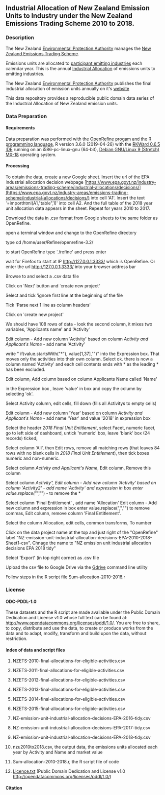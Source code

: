 ## Industrial Allocation of New Zealand Emission Units to Industry under the New Zealand Emissions Trading Scheme 2010 to 2018. 

### Description

The New Zealand [Environmental Protection Authority](https://www.epa.govt.nz) manages the [New Zealand Emissions Trading Scheme](https://www.epa.govt.nz/industry-areas/emissions-trading-scheme/). 

Emissions units are allocated to [participant emitting industries](https://www.epa.govt.nz/industry-areas/emissions-trading-scheme/industries-in-the-emissions-trading-scheme/) each calendar year. This is the annual [Industrial Allocation](https://www.epa.govt.nz/industry-areas/emissions-trading-scheme/industrial-allocations/) of emissions units to emitting industries.
    
The New Zealand [Environmental Protection Authority](https://www.epa.govt.nz) publishes the final industrial allocation of emission units annually on it's [website](https://www.epa.govt.nz/industry-areas/emissions-trading-scheme/industrial-allocations/decisions/)

This data repository provides a reproducible public domain data series of the Industrial Allocation of New Zealand emission units.

### Data Preparation

#### Requirements

Data preparation was performed with the [OpenRefine progam](http://github.com/OpenRefine/OpenRefine/) and the [R programming language](https://www.r-project.org/about.html), R version 3.6.0 (2019-04-26) with the [RKWard 0.6.5 IDE](https://rkward.kde.org/) running on an i586-pc-linux-gnu (64-bit), [Debian GNU/Linux 9 (Stretch) MX-18](https://mxlinux.org/index.php) operating system.

#### Processing

To obtain the data, create a new Google sheet. Insert the url of the EPA Industrial allocation decision webpage [https://www.epa.govt.nz/industry-areas/emissions-trading-scheme/industrial-allocations/decisions/](https://www.epa.govt.nz/industry-areas/emissions-trading-scheme/industrial-allocations/decisions/) into cell 'A1'. Insert the text '=importhtml(A1,"table",1)' into cell A2. And the full table of the 2018 year unit allocation data appears in the sheet. Repeat for years 2010 to 2017.

Download the data in .csv format from Google sheets to the same folder as OpenRefine.

open a terminal window and change to the OpenRefine directory

type cd /home/user/Refine/openrefine-3.2/

to start OpenRefine type './refine' and press enter

wait for Firefox to start at IP http://127.0.0.1:3333/ which is OpenRefine. Or enter the url http://127.0.0.1:3333/ into your browser address bar

Browse to and select a .csv data file

Click on 'Next' button and 'create new project' 
 
Select and tick 'ignore first line at the beginning of the file 

Tick 'Parse next 1 line as column headers'

Click on 'create new project'

We should have 108 rows of data - look the second column, it mixes two variables, 'Applicants name' and 'Activity'

Edit column - Add new column 'Activity' based on column *Activity and Applicant's Name* - add name 'Activity'

write " if(value.startsWith("*"), value[1,37],"")" into the Expression box. That moves only the activities into their own column. Select ok. there is now a column named 'Activity' and each cell contents ends with * as the leading * has been excluded.

Edit column, Add column based on column Applicants Name called 'Name'

in the Expression box , leave 'value' in box and copy the column by selecting 'ok'.

Select Activity column, edit cells, fill down (fills all Activitys to empty cells)

Edit column - Add new column 'Year' based on column *Activity and Applicant's Name* - add name 'Year' and value '2018' in expression box

Select the header *2018 Final Unit Entitlement*, select Facet, numeric facet, go to left side of dashboard, untick 'numeric' box, leave 'blank' box (24 records) ticked,

Select column 'All', then Edit rows, remove all matching rows (that leaves 84 rows with no blank cells in *2018 Final Unit Entitlement*), then tick boxes numeric and non-numeric. 

Select column *Activity and Applicant's Name*, Edit column, Remove this column

Select column *Activity", Edit column - Add new column 'Activity' based on column 'Activity2' - add name 'Activity' and expression in box enter value.replace("*","") - to remove the *

Select column 'Final Entitlement' , add name 'Allocation' Edit column - Add new column and expression in box enter value.replace(",","") to remove commas, Edit column, remove column 'Final Entitlement'.

Select the column Allocation, edit cells, common transforms, To number

Click on the data project name at the top and just right of the "OpenRefine" label "NZ-emission-unit-industrial-allocation-decisions-EPA-2010-2018-Sheet1-csv". Chnage the name to "NZ emission unit industrial allocation decisions EPA 2018 tidy"  

Select 'Export' (in top right corner) as .csv file

Upload the csv file to Google Drive via the [Gdrive](https://github.com/prasmussen/gdrive") command line utility

Follow steps in the R script file Sum-allocation-2010-2018.r

### License

#### ODC-PDDL-1.0

These datasets and the R script are made available under the Public Domain Dedication and License v1.0 whose full text can be found at: http://www.opendatacommons.org/licenses/pddl/1.0/. You are free to share, to copy, distribute and use the data, to create or produce works from the data and to adapt, modify, transform and build upon the data, without restriction.


#### Index of data and script files

1. NZETS-2010-final-allocations-for-eligible-activities.csv

2. NZETS-2011-final-allocations-for-eligible-activities.csv

3. NZETS-2012-final-allocations-for-eligible-activities.csv

4. NZETS-2013-final-allocations-for-eligible-activities.csv

5. NZETS-2014-final-allocations-for-eligible-activities.csv

6. NZETS-2015-final-allocations-for-eligible-activities.csv

7. NZ-emission-unit-industrial-allocation-decisions-EPA-2016-tidy.csv

8. NZ-emission-unit-industrial-allocation-decisions-EPA-2017-tidy.csv

9. NZ-emission-unit-industrial-allocation-decisions-EPA-2018-tidy.csv

10. nzu2010to2018.csv, the output data, the emissions units allocated each year by Activity and Name and market value

11. Sum-allocation-2010-2018.r, the R script file of code

12. [Licence.txt](https://github.com/theecanmole/nzu/blob/master/Licence.txt) (Public Domain  Dedication and License v1.0 http://opendatacommons.org/licenses/pddl/1.0/)

#### Citation

